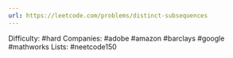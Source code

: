 ```yaml
---
url: https://leetcode.com/problems/distinct-subsequences
---
```


Difficulty: #hard
Companies: #adobe #amazon #barclays #google #mathworks
Lists: #neetcode150